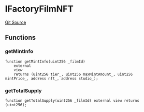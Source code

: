 # IFactoryFilmNFT
[Git Source](https://github.com/Mill1995/VABDAO/blob/c1ade743ae4227c63e3d49544ad80f6b569b00da/contracts/interfaces/IFactoryFilmNFT.sol)


## Functions
### getMintInfo


```solidity
function getMintInfo(uint256 _filmId)
    external
    view
    returns (uint256 tier_, uint256 maxMintAmount_, uint256 mintPrice_, address nft_, address studio_);
```

### getTotalSupply


```solidity
function getTotalSupply(uint256 _filmId) external view returns (uint256);
```

